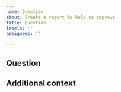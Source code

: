 ```yaml
---
name: Question
about: Create a report to help us improve
title: Question
labels: ''
assignees: ''

---
```


<!--- Provide a general summary of the issue in the Title above -->

## Question

<!--- Provide your detailed question here -->

## Additional context

<!--- Optional: supply any additional context on what you are trying to do -->
